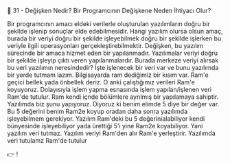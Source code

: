 👋 31 - Değişken Nedir? Bir Programcının Değişkene Neden İhtiyacı Olur?

Bir programcının amacı eldeki verilerle oluşturulan yazılımların doğru bir şekilde işlenip 
sonuçlar elde edebilmesidir.
Hangi yazılım olursa olsun amaç, burada bir veriyi doğru bir şekilde işleyebilmek 
doğru bir şekilde işlerken bu veriyle ilgili operasyonları gerçekleştirebilmektir.
Değişken, bu yazılım sürecinde bir amaca hizmet eden bir yapılanmadır.
Yazılımalar veriyi doğru bir şekilde işleyip çıktı veren yapılanmalardır.
Burada merkeze veriyi alırsak bu veri yazılımın neresindedir? İşte işlenecek bir
veri var ve bunu yazılımda bir yerde tutmam lazım. 
Bilgisayarda ram dediğimiz bir kısım var. Ram'e geçici bellek yada önbellek deriz.
O anki çalıştığımız verileri Ram'e koyuyoruz. Dolayısıyla işlem yapma esnasında 
işlem yapılan/işlenen veri Ram'de tutulur.
Ram kendi içnde bölümlere ayrılmış bir yapılamaya sahiptir.
Yazılımda biz şunu yapıyoruz. Diyoruz ki benim elimde 5 diye bir değer var.
Bu 5 değerini benim Ram2e koyup oradan daha sonra yazılımda işleyebilmem
gerekiyor. Yazılım Ram'deki bu 5 değerinialabiliyor kendi bünyesinde işleyebiliyor
yada ürettiği 5'i yine Ram2e koyabiliyor.
Yani yazılım veri tutmaz. Yazılım veriyi Ram'den alır Ram'e yerleştirir.
Yazılımda veri tutulamz Ram'de tutulur


👉 ! 

